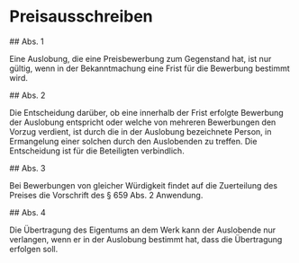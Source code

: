 # Preisausschreiben



\#\# Abs. 1

 Eine Auslobung, die eine Preisbewerbung zum Gegenstand hat, ist nur gültig, wenn in der Bekanntmachung eine Frist für die Bewerbung bestimmt wird.

\#\# Abs. 2

 Die Entscheidung darüber, ob eine innerhalb der Frist erfolgte Bewerbung der Auslobung entspricht oder welche von mehreren Bewerbungen den Vorzug verdient, ist durch die in der Auslobung bezeichnete Person, in Ermangelung einer solchen durch den Auslobenden zu treffen. Die Entscheidung ist für die Beteiligten verbindlich.

\#\# Abs. 3

 Bei Bewerbungen von gleicher Würdigkeit findet auf die Zuerteilung des Preises die Vorschrift des § 659 Abs. 2 Anwendung.

\#\# Abs. 4

 Die Übertragung des Eigentums an dem Werk kann der Auslobende nur verlangen, wenn er in der Auslobung bestimmt hat, dass die Übertragung erfolgen soll. 

